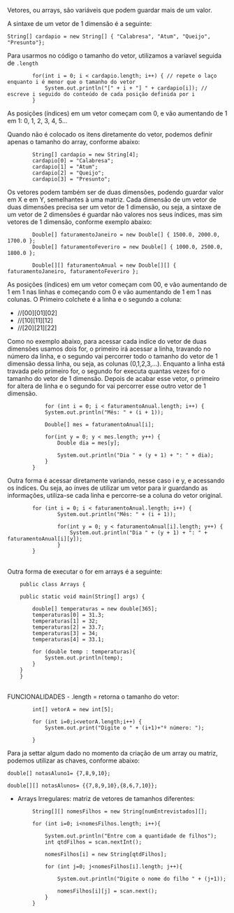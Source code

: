 Vetores, ou arrays, são variáveis que podem guardar mais de um valor.<br>

A sintaxe de um vetor de 1 dimensão é a seguinte:
```
String[] cardapio = new String[] { "Calabresa", "Atum", "Queijo", "Presunto"};
```
Para usarmos no código o tamanho do vetor, utilizamos a varíavel seguida de `.length`
```
        for(int i = 0; i < cardapio.length; i++) { // repete o laço enquanto i é menor que o tamanho do vetor
		    System.out.println("[" + i + "] " + cardapio[i]); // escreve i seguido do conteúdo de cada posição definida por i
		}
```
As posições (índices) em um vetor começam com 0, e vão aumentando de 1 em 1: 0, 1, 2, 3, 4, 5...

Quando não é colocado os itens diretamente do vetor, podemos definir apenas o tamanho do array, conforme abaixo:

```
        String[] cardapio = new String[4];
		cardapio[0] = "Calabresa";
		cardapio[1] = "Atum";
		cardapio[2] = "Queijo";
		cardapio[3] = "Presunto";
```

Os vetores podem também ser de duas dimensões, podendo guardar valor em X e em Y, semelhantes à uma matriz. Cada dimensão de um vetor de duas dimensões precisa ser um vetor de 1 dimensão, ou seja, a sintaxe de um vetor de 2 dimensões é guardar não valores nos seus índices, mas sim vetores de 1 dimensão, conforme exemplo abaixo:
```
        Double[] faturamentoJaneiro = new Double[] { 1500.0, 2000.0, 1700.0 };
		Double[] faturamentoFeveriro = new Double[] { 1000.0, 2500.0, 1800.0 };
		
		Double[][] faturamentoAnual = new Double[][] { faturamentoJaneiro, faturamentoFeveriro };
```
As posições (índices) em um vetor começam com 00, e vão aumentando de 1 em 1 nas linhas e começando com 0 e vão aumentando de 1 em 1 nas colunas.
O Primeiro colchete é a linha e o segundo a coluna:
- //[00][01][02]
- //[10][11][12]
- //[20][21][22]

Como no exemplo abaixo, para acessar cada indíce do vetor de duas dimensões usamos dois for, o primeiro irá acessar a linha, travando no número da linha, e o segundo vai percorrer todo o tamanho do vetor de 1 dimensão dessa linha, ou seja, as colunas (0,1,2,3,...). Enquanto a linha está travada pelo primeiro for, o segundo for executa quantas vezes for o tamanho do vetor de 1 dimensão. Depois de acabar esse vetor, o primeiro for altera de linha e o segundo for vai percorrer esse outro vetor de 1 dimensão.
```
            for (int i = 0; i < faturamentoAnual.length; i++) {
			System.out.println("Mês: " + (i + 1));
			
			Double[] mes = faturamentoAnual[i];
			
			for(int y = 0; y < mes.length; y++) {
				Double dia = mes[y];
				
				System.out.println("Dia " + (y + 1) + ": " + dia);
			}
		}
```
Outra forma é acessar diretamente variando, nesse caso i e y, e acessando os índices. Ou seja, ao ínves de utilizar um vetor para ir guardando as informações, utiliza-se cada linha e percorre-se a coluna do vetor original.
```
        for (int i = 0; i < faturamentoAnual.length; i++) {
			    System.out.println("Mês: " + (i + 1));
			
			    for(int y = 0; y < faturamentoAnual[i].length; y++) {
				    System.out.println("Dia " + (y + 1) + ": " + faturamentoAnual[i][y]);
			    }
		}
```
<br>
Outra forma de executar o for em arrays é a seguinte:
<br>

```
	public class Arrays {

	public static void main(String[] args) {
		
		double[] temperaturas = new double[365];
		temperaturas[0] = 31.3;
		temperaturas[1] = 32;
		temperaturas[2] = 33.7;
		temperaturas[3] = 34;
		temperaturas[4] = 33.1;

		for (double temp : temperaturas){
			System.out.println(temp);
		}
	}
	}
```
<br>
FUNCIONALIDADES
- .length = retorna o tamanho do vetor:

```
		int[] vetorA = new int[5];
		
		for (int i=0;i<vetorA.length;i++) {
			System.out.print("Digite o " + (i+1)+"º número: ");
			
		}
```

Para ja settar algum dado no momento da criação de um array ou matriz, podemos utilizar as chaves, conforme abaixo:

```
double[] notasAluno1= {7,8,9,10};
```

```
double[][] notasAlunos= {{7,8,9,10},{8,6,7,10}};
```

- Arrays Irregulares: matriz de vetores de tamanhos diferentes:

```
		String[][] nomesFilhos = new String[numEntrevistados][];
		
		for (int i=0; i<nomesFilhos.length; i++){
			
			System.out.println("Entre com a quantidade de filhos");
			int qtdFilhos = scan.nextInt();
			
			nomesFilhos[i] = new String[qtdFilhos];
			
			for (int j=0; j<nomesFilhos[i].length; j++){
				
				System.out.println("Digite o nome do filho " + (j+1));
				
				nomesFilhos[i][j] = scan.next();
			}
		}

```